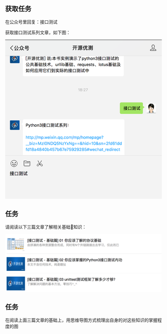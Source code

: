 ## 获取任务

在公众号里回复：接口测试

获取接口测试系列文章，如下图：

![任务](images/three-1.png)

## 任务

请阅读以下三篇文章了解相关基础知识：

![任务](images/three-2.png)

## 任务

在阅读上面三篇文章的基础上，用思维导图方式梳理出自身的对这些知识的掌握程度的图
